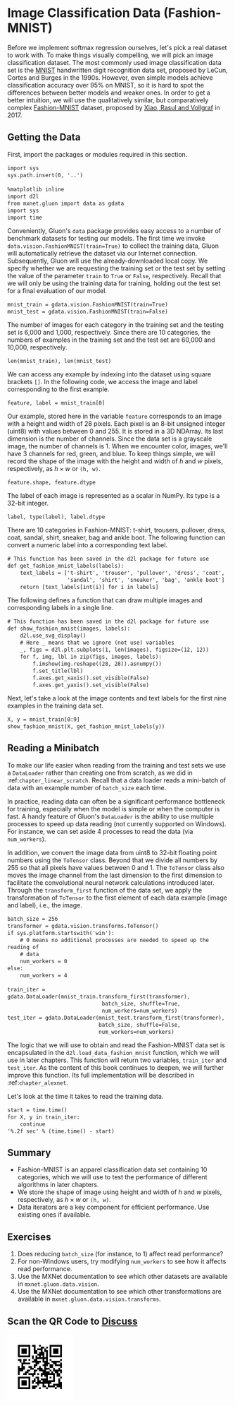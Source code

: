 # Image Classification Data (Fashion-MNIST)

Before we implement softmax regression ourselves, let's pick a real dataset to work with. To make things visually compelling, we will pick an image classification dataset. The most commonly used image classification data set is the [MNIST](http://yann.lecun.com/exdb/mnist/) handwritten digit recognition data set, proposed by LeCun, Cortes and Burges in the 1990s. However, even simple models achieve classification accuracy over 95% on MNIST, so it is hard to spot the differences between better models and weaker ones. In order to get a better intuition, we will use the qualitatively similar, but comparatively complex [Fashion-MNIST](https://github.com/zalandoresearch/fashion-mnist) dataset, proposed by [Xiao, Rasul and Vollgraf](https://arxiv.org/abs/1708.07747) in 2017.

## Getting the Data

First, import the packages or modules required in this section.

```{.python .input}
import sys
sys.path.insert(0, '..')

%matplotlib inline
import d2l
from mxnet.gluon import data as gdata
import sys
import time
```

Conveniently, Gluon's `data` package provides easy access
to a number of benchmark datasets for testing our models.
The first time we invoke `data.vision.FashionMNIST(train=True)`
to collect the training data,
Gluon will automatically retrieve the dataset via our Internet connection.
Subsequently, Gluon will use the already-downloaded local copy.
We specify whether we are requesting the training set or the test set
by setting the value of the parameter `train` to `True` or `False`, respectively.
Recall that we will only be using the training data for training,
holding out the test set for a final evaluation of our model.

```{.python .input  n=23}
mnist_train = gdata.vision.FashionMNIST(train=True)
mnist_test = gdata.vision.FashionMNIST(train=False)
```

The number of images for each category in the training set and the testing set is 6,000 and 1,000, respectively. Since there are 10 categories, the numbers of examples in the training set and the test set are 60,000 and 10,000, respectively.

```{.python .input}
len(mnist_train), len(mnist_test)
```

We can access any example by indexing into the dataset using square brackets `[]`. In the following code, we access the image and label corresponding to the first example.

```{.python .input  n=24}
feature, label = mnist_train[0]
```

Our example, stored here in the variable `feature` corresponds to an image with a height and width of 28 pixels. Each pixel is an 8-bit unsigned integer (uint8) with values between 0 and 255. It is stored in a 3D NDArray. Its last dimension is the number of channels. Since the data set is a grayscale image, the number of channels is 1. When we encounter color, images, we'll have 3 channels for red, green, and blue. To keep things simple, we will record the shape of the image with the height and width of $h$ and $w$ pixels, respectively, as $h \times w$ or `(h, w)`.

```{.python .input}
feature.shape, feature.dtype
```

The label of each image is represented as a scalar in NumPy. Its type is a 32-bit integer.

```{.python .input}
label, type(label), label.dtype
```

There are 10 categories in Fashion-MNIST: t-shirt, trousers, pullover, dress, coat, sandal, shirt, sneaker, bag and ankle boot. The following function can convert a numeric label into a corresponding text label.

```{.python .input  n=25}
# This function has been saved in the d2l package for future use
def get_fashion_mnist_labels(labels):
    text_labels = ['t-shirt', 'trouser', 'pullover', 'dress', 'coat',
                   'sandal', 'shirt', 'sneaker', 'bag', 'ankle boot']
    return [text_labels[int(i)] for i in labels]
```

The following defines a function that can draw multiple images and corresponding labels in a single line.

```{.python .input}
# This function has been saved in the d2l package for future use
def show_fashion_mnist(images, labels):
    d2l.use_svg_display()
    # Here _ means that we ignore (not use) variables
    _, figs = d2l.plt.subplots(1, len(images), figsize=(12, 12))
    for f, img, lbl in zip(figs, images, labels):
        f.imshow(img.reshape((28, 28)).asnumpy())
        f.set_title(lbl)
        f.axes.get_xaxis().set_visible(False)
        f.axes.get_yaxis().set_visible(False)
```

Next, let's take a look at the image contents and text labels for the first nine examples in the training data set.

```{.python .input  n=27}
X, y = mnist_train[0:9]
show_fashion_mnist(X, get_fashion_mnist_labels(y))
```

## Reading a Minibatch

To make our life easier when reading from the training and test sets we use a `DataLoader` rather than creating one from scratch, as we did in :ref:`chapter_linear_scratch`. Recall that a data loader reads a mini-batch of data with an example number of `batch_size` each time.

In practice, reading data can often be a significant performance bottleneck for training, especially when the model is simple or when the computer is fast. A handy feature of Gluon's `DataLoader` is the ability to use multiple processes to speed up data reading (not currently supported on Windows). For instance, we can set aside 4 processes to read the data (via `num_workers`).

In addition, we convert the image data from uint8 to 32-bit floating point numbers using the `ToTensor` class. Beyond that we divide all numbers by 255 so that all pixels have values between 0 and 1. The `ToTensor` class also moves the image channel from the last dimension to the first dimension to facilitate the convolutional neural network calculations introduced later. Through the `transform_first` function of the data set, we apply the transformation of `ToTensor` to the first element of each data example (image and label), i.e., the image.

```{.python .input  n=28}
batch_size = 256
transformer = gdata.vision.transforms.ToTensor()
if sys.platform.startswith('win'):
    # 0 means no additional processes are needed to speed up the reading of
    # data
    num_workers = 0
else:
    num_workers = 4

train_iter = gdata.DataLoader(mnist_train.transform_first(transformer),
                              batch_size, shuffle=True,
                              num_workers=num_workers)
test_iter = gdata.DataLoader(mnist_test.transform_first(transformer),
                             batch_size, shuffle=False,
                             num_workers=num_workers)
```

The logic that we will use to obtain and read the Fashion-MNIST data set is
encapsulated in the `d2l.load_data_fashion_mnist` function, which we will use in
later chapters. This function will return two variables, `train_iter` and
`test_iter`. As the content of this book continues to deepen, we will further
improve this function. Its full implementation will be described in :ref:`chapter_alexnet`.

Let's look at the time it takes to read the training data.

```{.python .input}
start = time.time()
for X, y in train_iter:
    continue
'%.2f sec' % (time.time() - start)
```

## Summary

* Fashion-MNIST is an apparel classification data set containing 10 categories, which we will use to test the performance of different algorithms in later chapters.
* We store the shape of image using height and width of $h$ and $w$ pixels, respectively, as $h \times w$ or `(h, w)`.
* Data iterators are a key component for efficient performance. Use existing ones if available.

## Exercises

1. Does reducing `batch_size` (for instance, to 1) affect read performance?
1. For non-Windows users, try modifying `num_workers` to see how it affects read performance.
1. Use the MXNet documentation to see which other datasets are available in `mxnet.gluon.data.vision`.
1. Use the MXNet documentation to see which other transformations are available in `mxnet.gluon.data.vision.transforms`.

## Scan the QR Code to [Discuss](https://discuss.mxnet.io/t/2335)

![](../img/qr_fashion-mnist.svg)
